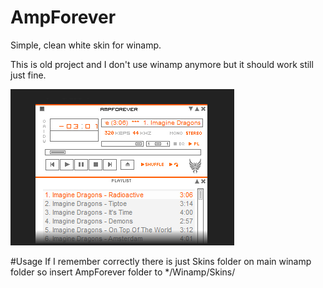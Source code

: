 # AmpForever

Simple, clean white skin for winamp.

This is old project and I don't use winamp anymore but it should work still just fine.

![alt tag](https://raw.githubusercontent.com/Mindii/AmpForever/master/Img/ampforever.png)

#Usage
If I remember correctly there is just Skins folder on main winamp folder so insert AmpForever folder to */Winamp/Skins/
